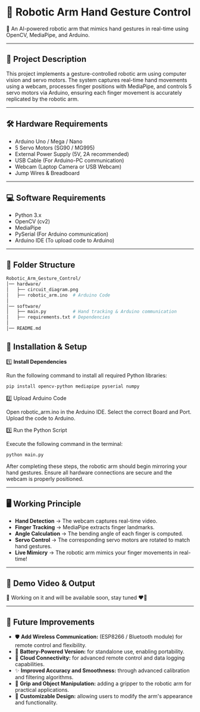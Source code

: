 # 📌 Robotic Arm Hand Gesture Control

🚀 An AI-powered robotic arm that mimics hand gestures in real-time using OpenCV, MediaPipe, and Arduino.

---

## 📜 Project Description

This project implements a gesture-controlled robotic arm using computer vision and servo motors. The system captures real-time hand movements using a webcam, processes finger positions with MediaPipe, and controls 5 servo motors via Arduino, ensuring each finger movement is accurately replicated by the robotic arm.

---

## 🛠 Hardware Requirements

* Arduino Uno / Mega / Nano
* 5 Servo Motors (SG90 / MG995)
* External Power Supply (5V, 2A recommended)
* USB Cable (For Arduino-PC communication)
* Webcam (Laptop Camera or USB Webcam)
* Jump Wires & Breadboard

---

## 💻 Software Requirements

* Python 3.x
* OpenCV (cv2)
* MediaPipe
* PySerial (For Arduino communication)
* Arduino IDE (To upload code to Arduino)

---

## 📁 Folder Structure

```bash
Robotic_Arm_Gesture_Control/
│── hardware/
│   ├── circuit_diagram.png
│   ├── robotic_arm.ino  # Arduino Code
│
│── software/
│   ├── main.py          # Hand tracking & Arduino communication
│   ├── requirements.txt # Dependencies
│
│── README.md
```
## 🔧 Installation & Setup

1️⃣ **Install Dependencies**

Run the following command to install all required Python libraries:

```bash
pip install opencv-python mediapipe pyserial numpy
```

2️⃣ Upload Arduino Code

Open robotic_arm.ino in the Arduino IDE.
Select the correct Board and Port.
Upload the code to Arduino.

3️⃣ Run the Python Script

Execute the following command in the terminal:
```bash
python main.py
```
After completing these steps, the robotic arm should begin mirroring your hand gestures. Ensure all hardware connections are secure and the webcam is properly positioned.

---

## 🖥 Working Principle

* **Hand Detection** → The webcam captures real-time video.
* **Finger Tracking** → MediaPipe extracts finger landmarks.
* **Angle Calculation** → The bending angle of each finger is computed.
* **Servo Control** → The corresponding servo motors are rotated to match hand gestures.
* **Live Mimicry** → The robotic arm mimics your finger movements in real-time!

---

## 🤖 Demo Video & Output

🎥 Working on it and will be available soon, stay tuned ❤️‍🔥

---

## 🎯 Future Improvements

* 🛡 **Add Wireless Communication:** (ESP8266 / Bluetooth module) for remote control and flexibility.
* 🔋 **Battery-Powered Version:** for standalone use, enabling portability.
* 📡 **Cloud Connectivity:** for advanced remote control and data logging capabilities.
* ✨ **Improved Accuracy and Smoothness:** through advanced calibration and filtering algorithms.
* 🤖 **Grip and Object Manipulation:** adding a gripper to the robotic arm for practical applications.
* 🎨 **Customizable Design:** allowing users to modify the arm's appearance and functionality.